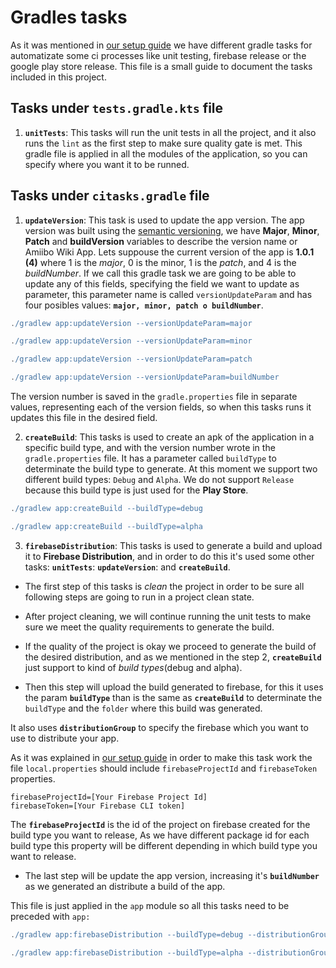# Gradles tasks

As it was mentioned in [our setup guide](./setup) we have different gradle tasks for automatizate some ci processes like unit testing, firebase release or the google play store release. This file is a small guide to document the tasks included in this project. 

## Tasks under `tests.gradle.kts` file

1. **`unitTests`**: This tasks will run the unit tests in all the project, and it also runs the `lint` as the first step to make sure quality gate is met. This gradle file is applied in all the modules of the application, so you can specify where you want it to be runned.

## Tasks under `citasks.gradle` file 

1. **`updateVersion`**: This task is used to update the app version. The app version was built using the [semantic versioning](https://semver.org/lang/es/), we have **Major**, **Minor**, **Patch** and **buildVersion** variables to describe the version name or Amiibo Wiki App. Lets  suppouse the current version of the app is **1.0.1 (4)** where 1 is the *major*, 0 is the minor, 1 is the *patch*, and 4 is the *buildNumber*. If we call this gradle task we are going to be able to update any of this fields, specifying the field we want to update as parameter, this parameter name is called `versionUpdateParam` and has four posibles values: **`major, minor, patch o buildNumber`**. 

```groovy 
./gradlew app:updateVersion --versionUpdateParam=major 
```

```groovy 
./gradlew app:updateVersion --versionUpdateParam=minor 
```

```groovy 
./gradlew app:updateVersion --versionUpdateParam=patch 
```

```groovy 
./gradlew app:updateVersion --versionUpdateParam=buildNumber 
```

The version number is saved in the `gradle.properties` file in separate values, representing each of the version fields, so when this tasks runs it updates this file in the desired field. 

2. **`createBuild`**: This tasks is used to create an apk of the application in a specific build type, and with the version number wrote in the `gradle.properties` file. It has a parameter called `buildType` to determinate the build type to generate. At this moment we support two different build types: `Debug` and `Alpha`. We do not support `Release` because this build type is just used for the **Play Store**. 

```groovy
./gradlew app:createBuild --buildType=debug
```

```groovy
./gradlew app:createBuild --buildType=alpha
```

3. **`firebaseDistribution`**:  This tasks is used to generate a build and upload it to **Firebase Distribution**, and in order to do this it's used some other tasks: **`unitTests`**: **`updateVersion`**: and **`createBuild`**. 
* The first step of this tasks is *clean* the project in order to be sure all following steps are going to run in a project clean state. 

* After project cleaning, we will continue running the unit tests to make sure we meet the quality requirements to generate the build. 

* If the quality of the project is okay we proceed  to generate the build of the desired distribution, and as we mentioned in the step 2, **`createBuild`** just support to kind of *build types*(debug and alpha).

* Then this step will upload the build generated to firebase, for this it uses the param **`buildType`**  than is the same as **`createBuild`** to determinate the `buildType` and the `folder` where this build was generated. 

It also uses **`distributionGroup`** to specify the firebase which you want to use to distribute your app.

As it was explained in [our setup guide](./setup) in order to make this task work the file `local.properties` should include `firebaseProjectId` and `firebaseToken` properties. 

```
firebaseProjectId=[Your Firebase Project Id]
firebaseToken=[Your Firebase CLI token]
```

The **`firebaseProjectId`** is the id of the project on firebase created for the build type you want to release, As we have different package id for each build type this property will be different depending in which build type you want to release. 

* The last step will be update the app version, increasing it's **`buildNumber`** as we generated an distribute a build of the app. 

This file is just applied in the `app` module so all this tasks need to be preceded with `app:`

```groovy
./gradlew app:firebaseDistribution --buildType=debug --distributionGroup=testers -PversionUpdateParam=buildNumber
```

```groovy
./gradlew app:firebaseDistribution --buildType=alpha --distributionGroup=testers -PversionUpdateParam=buildNumber
```